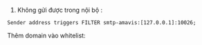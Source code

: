 1. Không gửi được trong nội bộ :

```
Sender address triggers FILTER smtp-amavis:[127.0.0.1]:10026;
```

Thêm domain vào whitelist: 